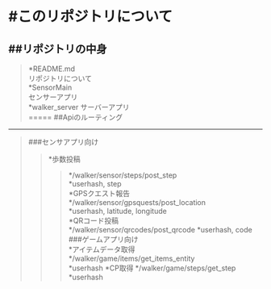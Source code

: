 #このリポジトリについて  
=====
##リポジトリの中身  
---
>*README.md  
>	リポジトリについて  
>*SensorMain  
>	センサーアプリ  
>*walker_server
>	サーバーアプリ  
=====
##Apiのルーティング  
---
>###センサアプリ向け  
>>*歩数投稿  
>>>*/walker/sensor/steps/post_step      
>>>*userhash, step  
>>*GPSクエスト報告  
>>>*/walker/sensor/gpsquests/post_location  
>>>*userhash, latitude, longitude  
>>*QRコード投稿  
>>>*/walker/sensor/qrcodes/post_qrcode
>>>*userhash, code
>###ゲームアプリ向け  
>>*アイテムデータ取得  
>>>*/walker/game/items/get_items_entity  
>>>*userhash
>>*CP取得
>>>*/walker/game/steps/get_step
>>>*userhash
